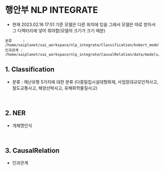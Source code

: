 # 행안부 NLP INTEGRATE

- 현재 2023.02.16 17:51 기준 모델은 다른 위치에 있음
  그래서 모델은 따로 받아서 그 디렉터리에 넣어 줘야함(모델의 크기가 크기 때문)
```
분류     : /home/xaiplanet/xai_workspace/nlp_integrate/Classification/kobert_model_20.pth
인과관계 : /home/xaiplanet/xai_workspace/nlp_integrate/CausalRelation/data/models/docred_joint/joint_multi_instance/model.ckpt
```

## 1. Classification
- 분류
 : 재난유형 5가지에 대한 분류
   (다중밀집시설대형화재, 사업장대규모인적사고, 철도교통사고, 해양선박사고, 유해화학물질사고)
</br>

## 2. NER
- 개체명인식
</br>

## 3. CausalRelation
- 인과관계
</br>
